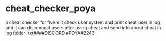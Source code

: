 # cheat_checker_poya
a cheat checker for fivem it check user system and print cheat user in log and it can disconnect users after using cheat and send info about cheat in log folder .txt####DISCORD #POYA#2243
